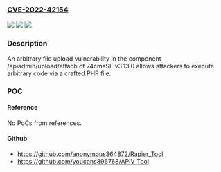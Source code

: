 ### [CVE-2022-42154](https://cve.mitre.org/cgi-bin/cvename.cgi?name=CVE-2022-42154)
![](https://img.shields.io/static/v1?label=Product&message=n%2Fa&color=blue)
![](https://img.shields.io/static/v1?label=Version&message=n%2Fa&color=blue)
![](https://img.shields.io/static/v1?label=Vulnerability&message=n%2Fa&color=brighgreen)

### Description

An arbitrary file upload vulnerability in the component /apiadmin/upload/attach of 74cmsSE v3.13.0 allows attackers to execute arbitrary code via a crafted PHP file.

### POC

#### Reference
No PoCs from references.

#### Github
- https://github.com/anonymous364872/Rapier_Tool
- https://github.com/youcans896768/APIV_Tool

